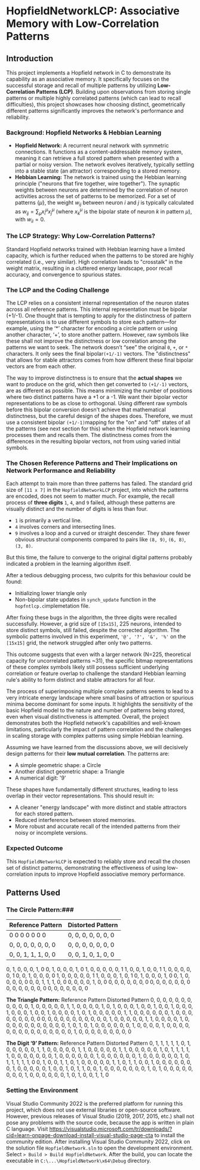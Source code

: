 # HopfieldNetworkLCP: Associative Memory with Low-Correlation Patterns

## Introduction
This project implements a Hopfield network in C to demonstrate its capability as an associative memory. It specifically focuses on the successful storage and recall of multiple patterns by utilizing **Low-Correlation Patterns (LCP)**.
Building upon observations from storing single patterns or multiple highly correlated patterns (which can lead to recall difficulties), this project showcases how choosing distinct, geometrically different patterns significantly improves the network's performance and reliability.
### Background: Hopfield Networks & Hebbian Learning
* **Hopfield Network:** A recurrent neural network with symmetric connections. It functions as a content-addressable memory system, meaning it can retrieve a full stored pattern when presented with a partial or noisy version. The network evolves iteratively, typically settling into a stable state (an attractor) corresponding to a stored memory.
* **Hebbian Learning:** The network is trained using the Hebbian learning principle ("neurons that fire together, wire together"). The synaptic weights between neurons are determined by the correlation of neuron activities across the set of patterns to be memorized. 
For a set of patterns $\{\mu\}$, the weight $w_{ij}$ between neuron $i$ and $j$ is typically calculated as $w_{ij} = \sum_{\mu} x_i^{\mu} x_j^{\mu}$ (where $x_k^{\mu}$ is the bipolar state of neuron $k$ in pattern $\mu$), with $w_{ii}=0$.

### The LCP Strategy: Why Low-Correlation Patterns?
Standard Hopfield networks trained with Hebbian learning have a limited capacity, which is further reduced when the patterns to be stored are highly correlated (i.e., very similar). High correlation leads to "crosstalk" in the weight matrix, resulting in a cluttered energy landscape, poor recall accuracy, and convergence to spurious states.

### The LCP and the Coding Challenge
The LCP relies on a consistent internal representation of the neuron states across all reference patterns. This internal representation must be bipolar (+1/-1). 
One thought that is tempting to apply for the distinctness of pattern representations is to use different symbols to store each pattern—for example, using the ‘*’ character for encoding a circle pattern or using another character, ‘+’, to store another pattern. However, raw symbols like these shall not improve the distinctness or low correlation among the patterns we want to seek. The network doesn’t “see” the original `0`, `+`, or `*` characters. It only sees the final bipolar`(+1/-1)` vectors. The "distinctness" that allows for stable attractors comes from how different these final bipolar vectors are from each other.

The way to improve distinctness is to ensure that the **actual shapes** we want to produce on the grid, which then get converted to `(+1/-1)` vectors, are as different as possible. This means minimizing the number of positions where two distinct patterns have a +1 or a -1. We want their bipolar vector representations to be as close to orthogonal. Using different raw symbols before this bipolar conversion doesn't achieve that mathematical distinctness, but the careful design of the shapes does. Therefore, we must use a consistent bipolar `(+1/-1)`mapping for the "on" and "off" states of all the patterns (see next section for this) when the Hopfield network learning processes them and recalls them. The distinctness comes from the differences in the resulting bipolar vectors, not from using varied initial symbols.


### The Chosen Reference Patterns and Their Implications on Network Performance and Reliability
Each attempt to train more than three patterns has failed. The standard grid size of `[11 x 7]` in the `HopfieldNetworkLCP` project, into which the patterns are encoded, does not seem to matter much. For example, the recall process of  **three digits**  `1`, `4`, and `9` failed, although these patterns are visually distinct and the number of digits is less than four.
* `1` is primarily a vertical line.
* `4` involves corners and intersecting lines.
* `9` involves a loop and a curved or straight descender. They share fewer obvious structural components compared to pairs like `(8, 9)`, `(6, 8)`, `(3, 8)`.

But this time, the failure to converge to the original digital patterns probably indicated a problem in the learning algorithm itself.

After a tedious debugging process, two culprits for this behaviour could be found:
* Initializing lower triangle only
* Non-bipolar state updates in `synch_update` function in the `hopfntlcp.c`implemetation file.

After fixing these bugs in the algorithm, the three digits were recalled successfully. 
However, a grid size of `[15x15]`, 225 neurons, intended to store distinct symbols, still failed, despite the corrected algorithm.  The symbolic patterns involved in this experiment, `'@', '?', '&', '%'` on the `[15x15]` grid, the network struggled after only two patterns. 

This outcome suggests that even with a larger network (N=225, theoretical capacity for uncorrelated patterns ~31), the specific bitmap representations of these complex symbols likely still possess sufficient underlying correlation or feature overlap to challenge the standard Hebbian learning rule's ability to form distinct and stable attractors for all four.

The process of superimposing multiple complex patterns seems to lead to a very intricate energy landscape where small basins of attraction or spurious minima become dominant for some inputs. It highlights the sensitivity of the basic Hopfield model to the nature and number of patterns being stored, even when visual distinctiveness is attempted.
Overall, the project demonstrates both the Hopfield network's capabilities and well-known limitations, particularly the impact of pattern correlation and the challenges in scaling storage with complex patterns using simple Hebbian learning.

Assuming we have learned from the discussions above, we will decisively design patterns for their **low mutual correlation**. The patterns are:
* A simple geometric shape: a Circle
* Another distinct geometric shape: a Triangle
 * A numerical digit: '9'

These shapes have fundamentally different structures, leading to less overlap in their vector representations. This should result in:
* A cleaner "energy landscape" with more distinct and stable attractors for each stored pattern.
* Reduced interference between stored memories.
* More robust and accurate recall of the intended patterns from their noisy or incomplete versions.

### Expected Outcome

This `HopfieldNetworkLCP` is expected to reliably store and recall the chosen set of distinct patterns, demonstrating the effectiveness of using low-correlation inputs to improve Hopfield associative memory performance.

## Patterns Used
### The Circle Pattern:###

| Reference Pattern | Distorted Pattern |
|-------------------|-------------------|
|0  0  0  0  0  0  0| 0, 0, 0, 0, 0, 0, 0
|0, 0, 0, 0, 0, 0, 0| 0, 0, 0, 0, 0, 0, 0
 0, 0, 1, 1, 1, 0, 0| 0, 0, 1, 0, 1, 0, 0
 0, 1, 0, 0, 0, 1, 0  0, 1, 0, 0, 0, 1, 0
 1, 0, 0, 0, 0, 0, 1  1, 0, 0, 1, 0, 0, 1
 1, 0, 0, 0, 0, 0, 1  0, 0, 1, 0, 0, 0, 0
 1, 0, 0, 0, 0, 0, 1  1, 0, 0, 0, 1, 0, 1
 0, 1, 0, 0, 0, 1, 0  0, 1, 0, 0, 0, 0, 0
 0, 0, 1, 1, 1, 0, 0  0, 0, 0, 0, 1, 0, 0
 0, 0, 0, 0, 0, 0, 0  0, 0, 0, 0, 0, 0, 0
 0, 0, 0, 0, 0, 0, 0  0, 0, 0, 0, 0, 0, 0	


**The Triangle Pattern:**
Reference Pattern	Distorted Pattern
0, 0, 0, 0, 0, 0, 0,
0, 0, 0, 0, 1, 0, 0,
0, 0, 0, 1, 1, 0, 0,
0, 0, 1, 0, 1, 0, 0,
0, 1, 0, 0, 1, 0, 0,
1, 0, 0, 0, 1, 0, 0,
0, 1, 0, 0, 1, 0, 0,
0, 0, 1, 0, 1, 0, 0,
0, 0, 0, 1, 1, 0, 0,
0, 0, 0, 0, 1, 0, 0,
0, 0, 0, 0, 0, 0, 0	0, 0, 0, 0, 0, 0, 0,
0, 0, 0, 0, 1, 0, 0,
0, 0, 0, 1, 1, 0, 0,
0, 0, 1, 0, 0, 0, 0,
0, 0, 0, 0, 0, 0, 0,
1, 0, 1, 0, 1, 0, 0,
0, 0, 0, 0, 1, 0, 0,
0, 0, 1, 0, 0, 0, 0,
0, 0, 0, 0, 0, 0, 0,
0, 0, 0, 0, 1, 0, 0,
0, 0, 0, 0, 0, 0, 0





**The Digit ‘9’ Pattern:**
Reference Pattern	Distorted Pattern
0, 1, 1, 1, 1, 1, 0,
1, 0, 0, 0, 0, 0, 1,
1, 0, 0, 0, 0, 0, 1,
1, 0, 0, 0, 0, 0, 1,
1, 0, 0, 0, 0, 0, 1,
0, 1, 1, 1, 1, 1, 0,
0, 0, 0, 0, 0, 0, 1,
0, 0, 0, 0, 0, 0, 1,
0, 0, 0, 0, 0, 0, 1,
0, 0, 0, 0, 0, 0, 1,
0, 1, 1, 1, 1, 1, 0	0, 1, 0, 0, 1, 1, 0,
1, 0, 0, 0, 0, 0, 1,
1, 0, 1, 1, 0, 0, 1,
0, 0, 0, 0, 0, 0, 0,
1, 0, 0, 0, 0, 0, 1,
0, 0, 1, 0, 1, 1, 0,
0, 1, 0, 0, 0, 0, 0,
0, 0, 1, 0, 1, 0, 0,
0, 0, 0, 0, 0, 0, 1,
0, 0, 0, 0, 0, 0, 1,
0, 1, 0, 0, 1, 1, 0



### Setting the Environment
Visual Studio Community 2022 is the preferred platform for running this project, which does not use external libraries or open-source software. However, previous releases of Visual Studio (2019, 2017, 2015, etc.) shall not pose any problems with the source code, because the app is written in plain C language.
 Visit https://visualstudio.microsoft.com/tr/downloads/?cid=learn-onpage-download-install-visual-studio-page-cta to install the community edition.
After installing Visual Studio Community 2022, click on the solution file `HopfieldNetwork.sln` to open the development environment. 
Select `> Build > Build HopfieldNetwork`. After the build, you can locate the executable in `C:\...\HopfieldNetwork\x64\Debug` directory.
